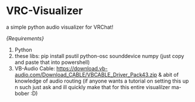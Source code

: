 # VRC-Visualizer
a simple python audio visualizer for VRChat!

_{Requirements}_
1. Python
2. these libs: pip install psutil python-osc sounddevice numpy   (just copy and paste that into powershell)
3. VB-Audio Cable: https://download.vb-audio.com/Download_CABLE/VBCABLE_Driver_Pack43.zip & abit of knowledge of audio routing (if anyone wants a tutorial on setting this up n such just ask and ill quickly make that for this entire visualilzer ma-bober :D)
